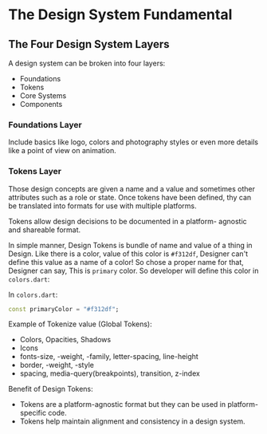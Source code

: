 # The Design System Fundamental

## The Four Design System Layers

A design system can be broken into four layers:

- Foundations
- Tokens 
- Core Systems
- Components

### Foundations Layer

Include basics like logo, colors and photography styles
or even more details like a point of view on animation.

### Tokens Layer

Those design concepts are given a name and a value and 
sometimes other attributes such as a role or state.
Once tokens have been defined, thy can be translated into
formats for use with multiple platforms.

Tokens allow design decisions to be documented in a platform-
agnostic and shareable format.

In simple manner, Design Tokens is bundle of name and value of
a thing in Design. Like there is a color, value of this color is
`#f312df`, Designer can't define this value as a name of a color!
So chose a proper name for that, Designer can say, This is `primary`
color. So developer will define this color in `colors.dart`:

In `colors.dart`:

```dart
const primaryColor = "#f312df";
```

Example of Tokenize value (Global Tokens): 

- Colors, Opacities, Shadows
- Icons
- fonts-size, -weight, -family, letter-spacing, line-height
- border, -weight, -style
- spacing, media-query(breakpoints), transition, z-index

Benefit of Design Tokens:

- Tokens are a platform-agnostic format but they can be used
in platform-specific code.
- Tokens help maintain alignment and consistency in a design system.


